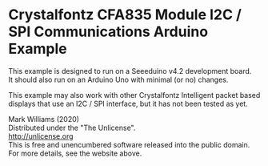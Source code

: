  # Crystalfontz CFA835 Module I2C / SPI Communications Arduino Example
 
 This example is designed to run on a Seeeduino v4.2 development board.  
 It should also run on an Arduino Uno with minimal (or no) changes.  

 This example may also work with other Crystalfontz Intelligent packet based
 displays that use an I2C / SPI interface, but it has not been tested as yet.  

 Mark Williams (2020)  
 Distributed under the "The Unlicense".  
 http://unlicense.org  
 This is free and unencumbered software released into the public domain.  
 For more details, see the website above.  
